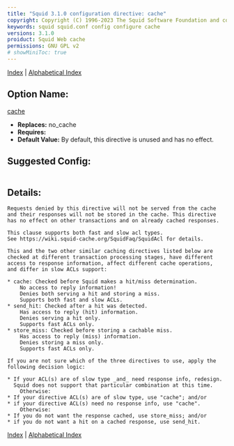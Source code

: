 ```yaml
---
title: "Squid 3.1.0 configuration directive: cache"
copyright: Copyright (C) 1996-2023 The Squid Software Foundation and contributors
keywords: squid squid.conf config configure cache
versions: 3.1.0
proiduct: Squid Web cache
permissions: GNU GPL v2
# showMiniToc: true
---
```

[Index](index#toc_cache) | [Alphabetical Index](index_all#toc_cache)

## Option Name:
[cache](#cache)
 * **Replaces:** no_cache
 * **Requires:** 
 * **Default Value:** By default, this directive is unused and has no effect.


## Suggested Config:
```plaintext

```

## Details:

	Requests denied by this directive will not be served from the cache
	and their responses will not be stored in the cache. This directive
	has no effect on other transactions and on already cached responses.

	This clause supports both fast and slow acl types.
	See https://wiki.squid-cache.org/SquidFaq/SquidAcl for details.

	This and the two other similar caching directives listed below are
	checked at different transaction processing stages, have different
	access to response information, affect different cache operations,
	and differ in slow ACLs support:

	* cache: Checked before Squid makes a hit/miss determination.
		No access to reply information!
		Denies both serving a hit and storing a miss.
		Supports both fast and slow ACLs.
	* send_hit: Checked after a hit was detected.
		Has access to reply (hit) information.
		Denies serving a hit only.
		Supports fast ACLs only.
	* store_miss: Checked before storing a cachable miss.
		Has access to reply (miss) information.
		Denies storing a miss only.
		Supports fast ACLs only.

	If you are not sure which of the three directives to use, apply the
	following decision logic:

	* If your ACL(s) are of slow type _and_ need response info, redesign.
	  Squid does not support that particular combination at this time.
        Otherwise:
	* If your directive ACL(s) are of slow type, use "cache"; and/or
	* if your directive ACL(s) need no response info, use "cache".
        Otherwise:
	* If you do not want the response cached, use store_miss; and/or
	* if you do not want a hit on a cached response, use send_hit.



[Index](index#toc_cache) | [Alphabetical Index](index_all#toc_cache)

